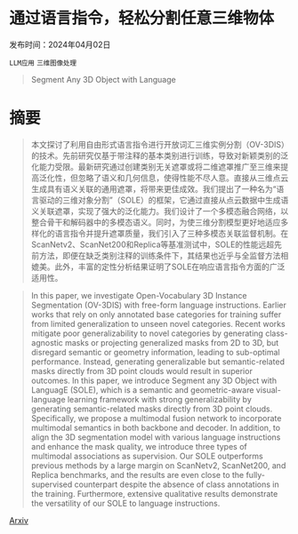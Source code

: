 # 通过语言指令，轻松分割任意三维物体

发布时间：2024年04月02日

`LLM应用` `三维图像处理`

> Segment Any 3D Object with Language

# 摘要

> 本文探讨了利用自由形式语言指令进行开放词汇三维实例分割（OV-3DIS）的技术。先前研究仅基于带注释的基本类别进行训练，导致对新颖类别的泛化能力受限。最新研究通过创建类别无关遮罩或将二维遮罩推广至三维来提高泛化性，但忽略了语义和几何信息，使得性能不尽人意。直接从三维点云生成具有语义关联的通用遮罩，将带来更佳成效。我们提出了一种名为“语言驱动的三维对象分割”（SOLE）的框架，它通过直接从点云数据中生成语义关联遮罩，实现了强大的泛化能力。我们设计了一个多模态融合网络，以整合骨干和解码器中的多模态语义。同时，为使三维分割模型更好地适应多样化的语言指令并提升遮罩质量，我们引入了三种多模态关联监督机制。在ScanNetv2、ScanNet200和Replica等基准测试中，SOLE的性能远超先前方法，即便在缺乏类别注释的训练条件下，其结果也近乎与全监督方法相媲美。此外，丰富的定性分析结果证明了SOLE在响应语言指令方面的广泛适用性。

> In this paper, we investigate Open-Vocabulary 3D Instance Segmentation (OV-3DIS) with free-form language instructions. Earlier works that rely on only annotated base categories for training suffer from limited generalization to unseen novel categories. Recent works mitigate poor generalizability to novel categories by generating class-agnostic masks or projecting generalized masks from 2D to 3D, but disregard semantic or geometry information, leading to sub-optimal performance. Instead, generating generalizable but semantic-related masks directly from 3D point clouds would result in superior outcomes. In this paper, we introduce Segment any 3D Object with LanguagE (SOLE), which is a semantic and geometric-aware visual-language learning framework with strong generalizability by generating semantic-related masks directly from 3D point clouds. Specifically, we propose a multimodal fusion network to incorporate multimodal semantics in both backbone and decoder. In addition, to align the 3D segmentation model with various language instructions and enhance the mask quality, we introduce three types of multimodal associations as supervision. Our SOLE outperforms previous methods by a large margin on ScanNetv2, ScanNet200, and Replica benchmarks, and the results are even close to the fully-supervised counterpart despite the absence of class annotations in the training. Furthermore, extensive qualitative results demonstrate the versatility of our SOLE to language instructions.

[Arxiv](https://arxiv.org/abs/2404.02157)